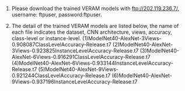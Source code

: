1. Please download the trained VERAM models with ftp://202.119.236.7/, username: ftpuser, password:ftpuser.

2. The detail of the trained VERAM models are listed below, the name of each file indicates the dataset, CNN architecture, views, accuracy, class-level or instance-level.
(1)ModelNet40-AlexNet-3Views-0.908087ClassLevelAccuracy-Release.t7
(2)ModelNet40-AlexNet-3Views-0.923825InstanceLevelAccuracy-Release.t7
(3)ModelNet40-AlexNet-6Views-0.916291ClassLevelAccuracy-Release.t7
(4)ModelNet40-AlexNet-6Views-0.933144InstanceLevelAccuracy-Release.t7
(5)ModelNet40-AlexNet-9Views-0.921244ClassLevelAccuracy-Release.t7
(6)ModelNet40-AlexNet-9Views-0.937196InstanceLevelAccuracy-Release.t7



